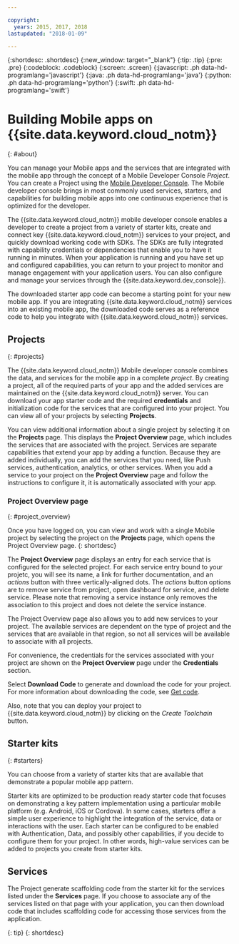 ```yaml
---

copyright:
  years: 2015, 2017, 2018
lastupdated: "2018-01-09"

---
```


{:shortdesc: .shortdesc}
{:new_window: target="_blank"}
{:tip: .tip}
{:pre: .pre}
{:codeblock: .codeblock}
{:screen: .screen}
{:javascript: .ph data-hd-programlang='javascript'}
{:java: .ph data-hd-programlang='java'}
{:python: .ph data-hd-programlang='python'}
{:swift: .ph data-hd-programlang='swift'}

# Building Mobile apps on {{site.data.keyword.cloud_notm}}
{: #about}

You can manage your Mobile apps and the services that are integrated with the mobile app through the concept of a Mobile Developer Console *Project*. You can create a Project using the [Mobile Developer Console](https://console.bluemix.net/developer/mobile). The Mobile developer console brings in most commonly used services, starters, and capabilities for building mobile apps into one continuous experience that is optimized for the developer.

The {{site.data.keyword.cloud_notm}} mobile developer console enables a developer to create a project from a variety of starter kits, create and connect key {{site.data.keyword.cloud_notm}} services to your project, and quickly download working code with SDKs. The SDKs are fully integrated with capability credentials or dependencies that enable you to have it running in minutes. When your application is running and you have set up and configured capabilities, you can return to your project to monitor and manage engagement with your application users. You can also configure and manage your services through the {{site.data.keyword.dev_console}}.

The downloaded starter app code can become a starting point for your new mobile app. If you are integrating {{site.data.keyword.cloud_notm}} services into an existing mobile app, the downloaded code serves as a reference code to help you integrate with {{site.data.keyword.cloud_notm}} services.


## Projects
{: #projects}

The {{site.data.keyword.cloud_notm}} Mobile developer console combines the data, and services for the mobile app in a complete *project*. By creating a project, all of the required parts of your app and the added services are maintained on the {{site.data.keyword.cloud_notm}} server. You can download your app starter code and the required **credentials** and initialization code for the services that are configured into your project. You can view all of your projects by selecting **Projects**.  

You can view additional information about a single project by selecting it on the **Projects** page. This displays the **Project Overview** page, which includes the services that are associated with the project. Services are separate capabilities that extend your app by adding a function. Because they are added individually, you can add the services that you need, like Push services, authentication, analytics, or other services. When you add a service to your project on the **Project Overview** page and follow the instructions to configure it, it is automatically associated with your app.


### Project Overview page
{: #project_overview}

Once you have logged on, you can view and work with a single Mobile project by selecting the project on the **Projects** page, which opens the Project Overview page.
{: shortdesc}

The **Project Overview** page displays an entry for each service that is configured for the selected project. For each service entry bound to your projetc, you will see its name, a link for further documentation, and an *actions* button with three vertically-aligned dots. The *actions* button options are to remove service from project, open dashboard for service, and delete service. Please note that removing a service instance only removes the association to this project and does not delete the service instance.

The Project Overview page also allows you to add new services to your project. The available services are dependent on the type of project and the services that are available in that region, so not all services will be available to associate with all projects.

For convenience, the credentials for the services associated with your project are shown on the **Project Overview** page under the **Credentials** section.

Select **Download Code** to generate and download the code for your project. For more information about downloading the code, see [Get code](https://console.bluemix.net/docs/cloudnative/get_code.html).

Also, note that you can deploy your project to {{site.data.keyword.cloud_notm}} by clicking on the *Create Toolchain* button.


## Starter kits
{: #starters}

You can choose from a variety of starter kits that are available that demonstrate a popular mobile app pattern.

Starter kits are optimized to be production ready starter code that focuses on demonstrating a key pattern implementation using a particular mobile platform (e.g. Android, iOS or Cordova). In some cases, starters offer a simple user experience to highlight the integration of the service, data or interactions with the user. Each starter can be configured to be enabled with Authentication, Data, and possibly other capabilities, if you decide to configure them for your project. In other words, high-value services can be added to projects you create from starter kits.


## Services
The Project generate scaffolding code from the starter kit for the services listed under the **Services** page. If you choose to associate any of the services listed on that page with your application, you can then download code that includes scaffolding code for accessing those services from the application.

{: tip}
{: shortdesc}
